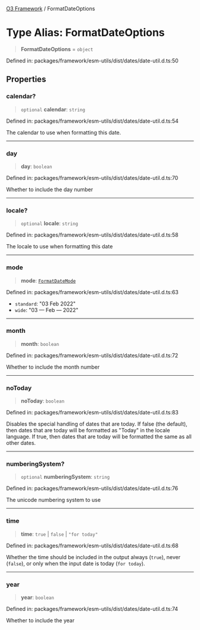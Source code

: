 [O3 Framework](../API.md) / FormatDateOptions

# Type Alias: FormatDateOptions

> **FormatDateOptions** = `object`

Defined in: packages/framework/esm-utils/dist/dates/date-util.d.ts:50

## Properties

### calendar?

> `optional` **calendar**: `string`

Defined in: packages/framework/esm-utils/dist/dates/date-util.d.ts:54

The calendar to use when formatting this date.

***

### day

> **day**: `boolean`

Defined in: packages/framework/esm-utils/dist/dates/date-util.d.ts:70

Whether to include the day number

***

### locale?

> `optional` **locale**: `string`

Defined in: packages/framework/esm-utils/dist/dates/date-util.d.ts:58

The locale to use when formatting this date

***

### mode

> **mode**: [`FormatDateMode`](FormatDateMode.md)

Defined in: packages/framework/esm-utils/dist/dates/date-util.d.ts:63

- `standard`: "03 Feb 2022"
- `wide`:     "03 — Feb — 2022"

***

### month

> **month**: `boolean`

Defined in: packages/framework/esm-utils/dist/dates/date-util.d.ts:72

Whether to include the month number

***

### noToday

> **noToday**: `boolean`

Defined in: packages/framework/esm-utils/dist/dates/date-util.d.ts:83

Disables the special handling of dates that are today. If false
(the default), then dates that are today will be formatted as "Today"
in the locale language. If true, then dates that are today will be
formatted the same as all other dates.

***

### numberingSystem?

> `optional` **numberingSystem**: `string`

Defined in: packages/framework/esm-utils/dist/dates/date-util.d.ts:76

The unicode numbering system to use

***

### time

> **time**: `true` \| `false` \| `"for today"`

Defined in: packages/framework/esm-utils/dist/dates/date-util.d.ts:68

Whether the time should be included in the output always (`true`),
never (`false`), or only when the input date is today (`for today`).

***

### year

> **year**: `boolean`

Defined in: packages/framework/esm-utils/dist/dates/date-util.d.ts:74

Whether to include the year
